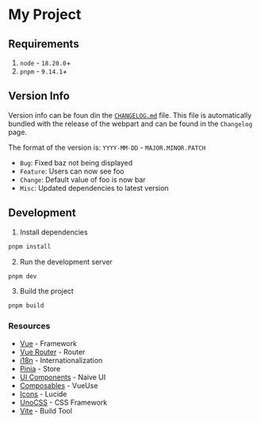 # My Project

## Requirements

1. `node` - `18.20.0`+
2. `pnpm` - `9.14.1`+

## Version Info

Version info can be foun din the [`CHANGELOG.md`](./CHANGELOG.md) file.
This file is automatically bundled with the release of the webpart and can be found in the `Changelog` page.

The format of the version is:
`YYYY-MM-DD` - `MAJOR.MINOR.PATCH`

- `Bug`: Fixed baz not being displayed
- `Feature`: Users can now see foo
- `Change`: Default value of foo is now bar
- `Misc`: Updated dependencies to latest version

## Development

1. Install dependencies

```bash
pnpm install
```

2. Run the development server

```bash
pnpm dev
```

3. Build the project

```bash
pnpm build
```

### Resources

- [Vue](https://vuejs.org/guide/introduction.html) - Framework
- [Vue Router](https://router.vuejs.org/) - Router
- [i18n](https://vue-i18n.intlify.dev/) - Internationalization
- [Pinia](https://pinia.vuejs.org/) - Store
- [UI Components](https://www.naiveui.com/) - Naive UI
- [Composables](https://vueuse.org/) - VueUse
- [Icons](https://icon-sets.iconify.design/lucide/?category=UI+24px) - Lucide
- [UnoCSS](https://unocss.dev/interactive/) - CSS Framework
- [Vite](https://vitejs.dev/) - Build Tool
